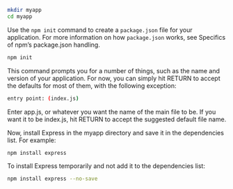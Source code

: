 
```bash
mkdir myapp
cd myapp
```

Use the `npm init` command to create a `package.json` file for your application. For more information on how `package.json` works, see Specifics of npm’s package.json handling.
```bash
npm init
```

This command prompts you for a number of things, such as the name and version of your application. For now, you can simply hit RETURN to accept the defaults for most of them, with the following exception:
```bash
entry point: (index.js)
```

Enter app.js, or whatever you want the name of the main file to be. If you want it to be index.js, hit RETURN to accept the suggested default file name.

Now, install Express in the myapp directory and save it in the dependencies list. For example:
```bash
npm install express
```
To install Express temporarily and not add it to the dependencies list:
```bash
npm install express --no-save
```



